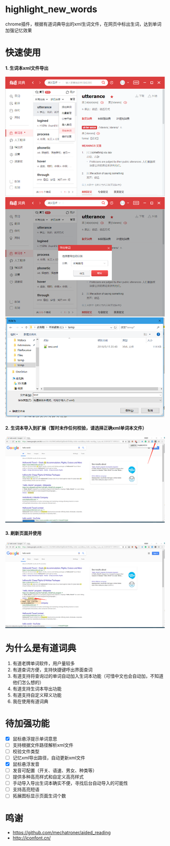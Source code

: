 # highlight_new_words
chrome插件，根据有道词典导出的xml生词文件，在网页中标出生词，达到单词加强记忆效果


# 快速使用
#### 1. 生词本xml文件导出
![](./images/getting-started/1.jpg '导出生词本步骤1')
![](./images/getting-started/2.jpg '导出生词本步骤2')
![](./images/getting-started/3.jpg '导出生词本步骤3')

#### 2. 生词本导入到扩展（暂时未作任何校验，请选择正确xml单词本文件）
![](./images/getting-started/4.jpg '导入生词本')

#### 3. 刷新页面并使用
![](./images/getting-started/5.jpg '效果演示')



# 为什么是有道词典
1. 有道老牌单词软件，用户量较多
2. 有道查词方便，支持快捷键呼出界面查词
3. 有道支持将查询过的单词自动加入生词本功能（可惜中文也会自动加，不知道他们怎么想的）
4. 有道支持生词本导出功能
5. 有道支持自定义释义功能
6. 我在使用有道词典

# 待加强功能
- [x] 鼠标悬浮提示单词意思
- [ ] 支持根据文件路径解析xml文件
- [ ] 校验文件类型
- [ ] 记忆xml导出路径，自动更新xml文件
- [x] 鼠标悬浮发音
- [ ] 发音可配置（开关、语速、男女、种类等）
- [ ] 提供多种高亮样式和自定义高亮样式
- [ ] 手动导入导出生词本确实不便，寻找后台自动导入的可能性
- [ ] 支持高亮短语
- [ ] 拓展图标显示页面生词个数

# 鸣谢
- https://github.com/mechatroner/aided_reading
- http://iconfont.cn/